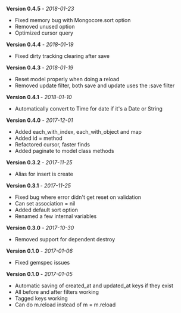 **Version 0.4.5** - *2018-01-23*

- Fixed memory bug with Mongocore.sort option
- Removed unused option
- Optimized cursor query


**Version 0.4.4** - *2018-01-19*

- Fixed dirty tracking clearing after save


**Version 0.4.3** - *2018-01-19*

- Reset model properly when doing a reload
- Removed update filter, both save and update uses the :save filter


**Version 0.4.1** - *2018-01-10*

- Automatically convert to Time for date if it's a Date or String


**Version 0.4.0** - *2017-12-01*

- Added each_with_index, each_with_object and map
- Added id = method
- Refactored cursor, faster finds
- Added paginate to model class methods


**Version 0.3.2** - *2017-11-25*

- Alias for insert is create


**Version 0.3.1** - *2017-11-25*

- Fixed bug where error didn't get reset on validation
- Can set association = nil
- Added default sort option
- Renamed a few internal variables


**Version 0.3.0** - *2017-10-30*

- Removed support for dependent destroy


**Version 0.1.0** - *2017-01-06*

- Fixed gemspec issues


**Version 0.1.0** - *2017-01-05*

- Automatic saving of created_at and updated_at keys if they exist
- All before and after filters working
- Tagged keys working
- Can do m.reload instead of m = m.reload

